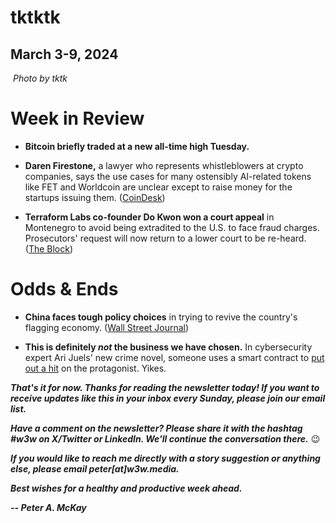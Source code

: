 # tktktk
## March 3-9, 2024

![]()
*Photo by tktk*

<!-- Lede item. Should run ~450 words.

Brave has always been a great example of a web3 product that's available to the masses. Now it's also a great example of web3 intersecting with AI.

Story on Leo: https://www.theverge.com/2023/11/2/23943193/brave-leo-ai-assistant-chatbot-release-date-price

-->

# Week in Review

<!-- Prompt: Leo, please summarize the news article in this browser tab. I'm looking for a paragraph of 2-3 conversational sentences, suitable to use in a newsletter I'm working on. -->

- **Bitcoin briefly traded at a new all-time high Tuesday.** <!-- Update Friday https://www.theblock.co/post/280590/bitcoin-investment-vehicles-1-million-btc-67-billion-usd | https://www.coindesk.com/markets/2024/03/05/bitcoin-soars-to-new-all-time-high-above-69k/ -->

- **Daren Firestone,** a lawyer who represents whistleblowers at crypto companies, says the use cases for many ostensibly AI-related tokens like FET and Worldcoin are unclear except to raise money for the startups issuing them. ([CoinDesk](https://www.coindesk.com/consensus-magazine/2024/03/04/aicrypto-trouble/))

- **Terraform Labs co-founder Do Kwon won a court appeal** in Montenegro to avoid being extradited to the U.S. to face fraud charges. Prosecutors' request will now return to a lower court to be re-heard. ([The Block](https://www.theblock.co/post/280635/do-kwon-us-extradition-revoked))  

# Odds & Ends

- **China faces tough policy choices** in trying to revive the country's flagging economy. ([Wall Street Journal](https://www.wsj.com/world/china/chinas-boom-is-overbeijing-is-making-it-worse-b82f8ec1?st=g2refpjh4vr5ok0&reflink=desktopwebshare_permalink))

- **This is definitely *not* the business we have chosen.** In cybersecurity expert Ari Juels' new crime novel, someone uses a smart contract to [put out a hit](https://www.coindesk.com/consensus-magazine/2024/03/01/whats-at-the-intersection-of-crypto-and-ai-perhaps-murder/) on the protagonist. Yikes.

_**That's it for now. Thanks for reading the newsletter today! If you want to receive updates like this in your inbox every Sunday, please join our email list.**_

_**Have a comment on the newsletter? Please share it with the hashtag #w3w on X/Twitter or LinkedIn. We'll continue the conversation there.**_ 😉

_**If you would like to reach me directly with a story suggestion or anything else, please email peter[at]w3w.media.**_

<!--Move this content to standing editorial policy page on the website.     _**Note: #Web3Weekly content is intended for journalistic purposes only, not as investment advice. Always [DYOR](https://www.urbandictionary.com/define.php?term=DYOR) and consult appropriate financial professionals before making investment decisions.**_ -->

_**Best wishes for a healthy and productive week ahead.**_  

_**-- Peter A. McKay**_  
